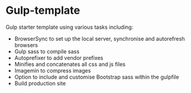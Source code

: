 # Gulp-template
Gulp starter template using various tasks including:

- BrowserSync to set up the local server, synchronise and autorefresh browsers
- Gulp sass to compile sass
- Autoprefixer to add vendor prefixes
- Minifies and concatenates all css and js files
- Imagemin to compress images
- Option to include and customise Bootstrap sass within the gulpfile
- Build production site
